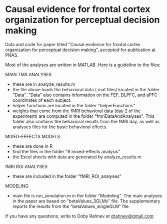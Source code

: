 # Causal evidence for frontal cortex organization for perceptual decision making

Data and code for paper titled "Causal evidence for frontal cortex organization for perceptual decision making", accepted for publication at PNAS.

Most of the analyses are written in MATLAB. Here is a guideline to the files:

MAIN TMS ANALYSES
- these are in analyze_results.m
- the file above loads the behavioral data (.mat files) located in the folder "Data". "Data" also contains information on the FEF, DLPFC, and aPFC coordinates of each subject.
- helper functions are located in the folder "helperFunctions"
- weights that come from the fMRI behavioral data (day 2 of the experiment) are computed in the folder "fmriDataAndAnalyses". This folder also contains the behavioral results from the fMRI day, as well as analyses files for the basic behavioral effects.

MIXED-EFFECTS MODELS
- these are done in R
- find the files in the folder "R mixed-effects analysis"
- the Excel sheets with data are generated by analyze_results.m

fMRI ROI ANALYSES
- these are included in the folder "fMRI_ROI_analyses"

MODELING
- main file is run_simulation.m in the folder "Modeling". The main analyses in the paper are based on "betaValues_3GLMs" file. The supplementary reports the results from the "betaValues_singleGLM" file.


If you have any questions, write to Doby Rahnev at drahnev@gmail.com
